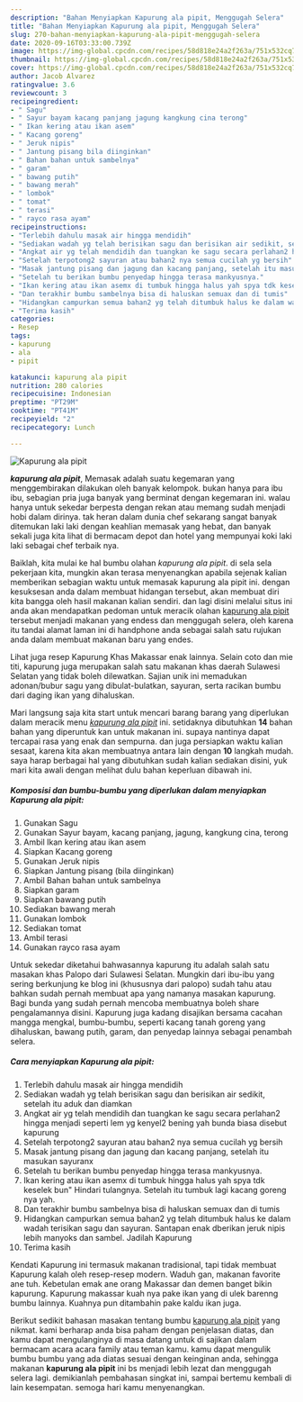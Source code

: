 ```yaml
---
description: "Bahan Menyiapkan Kapurung ala pipit, Menggugah Selera"
title: "Bahan Menyiapkan Kapurung ala pipit, Menggugah Selera"
slug: 270-bahan-menyiapkan-kapurung-ala-pipit-menggugah-selera
date: 2020-09-16T03:33:00.739Z
image: https://img-global.cpcdn.com/recipes/58d818e24a2f263a/751x532cq70/kapurung-ala-pipit-foto-resep-utama.jpg
thumbnail: https://img-global.cpcdn.com/recipes/58d818e24a2f263a/751x532cq70/kapurung-ala-pipit-foto-resep-utama.jpg
cover: https://img-global.cpcdn.com/recipes/58d818e24a2f263a/751x532cq70/kapurung-ala-pipit-foto-resep-utama.jpg
author: Jacob Alvarez
ratingvalue: 3.6
reviewcount: 3
recipeingredient:
- " Sagu"
- " Sayur bayam kacang panjang jagung kangkung cina terong"
- " Ikan kering atau ikan asem"
- " Kacang goreng"
- " Jeruk nipis"
- " Jantung pisang bila diinginkan"
- " Bahan bahan untuk sambelnya"
- " garam"
- " bawang putih"
- " bawang merah"
- " lombok"
- " tomat"
- " terasi"
- " rayco rasa ayam"
recipeinstructions:
- "Terlebih dahulu masak air hingga mendidih"
- "Sediakan wadah yg telah berisikan sagu dan berisikan air sedikit, setelah itu aduk dan diamkan"
- "Angkat air yg telah mendidih dan tuangkan ke sagu secara perlahan2 hingga menjadi seperti lem yg kenyel2 bening yah bunda biasa disebut kapurung"
- "Setelah terpotong2 sayuran atau bahan2 nya semua cucilah yg bersih"
- "Masak jantung pisang dan jagung dan kacang panjang, setelah itu masukan sayuranx"
- "Setelah tu berikan bumbu penyedap hingga terasa mankyusnya."
- "Ikan kering atau ikan asemx di tumbuk hingga halus yah spya tdk keselek bun&#34; Hindari tulangnya. Setelah itu tumbuk lagi kacang goreng nya yah."
- "Dan terakhir bumbu sambelnya bisa di haluskan semuax dan di tumis"
- "Hidangkan campurkan semua bahan2 yg telah ditumbuk halus ke dalam wadah terisikan sagu dan sayuran. Santapan enak dberikan jeruk nipis lebih manyoks dan sambel. Jadilah Kapurung"
- "Terima kasih"
categories:
- Resep
tags:
- kapurung
- ala
- pipit

katakunci: kapurung ala pipit 
nutrition: 280 calories
recipecuisine: Indonesian
preptime: "PT29M"
cooktime: "PT41M"
recipeyield: "2"
recipecategory: Lunch

---
```



![Kapurung ala pipit](https://img-global.cpcdn.com/recipes/58d818e24a2f263a/751x532cq70/kapurung-ala-pipit-foto-resep-utama.jpg)

<b><i>kapurung ala pipit</i></b>, Memasak adalah suatu kegemaran yang menggembirakan dilakukan oleh banyak kelompok. bukan hanya para ibu ibu, sebagian pria juga banyak yang berminat dengan kegemaran ini. walau hanya untuk sekedar berpesta dengan rekan atau memang sudah menjadi hobi dalam dirinya. tak heran dalam dunia chef sekarang sangat banyak ditemukan laki laki dengan keahlian memasak yang hebat, dan banyak sekali juga kita lihat di bermacam depot dan hotel yang mempunyai koki laki laki sebagai chef terbaik nya.

Baiklah, kita mulai ke hal bumbu olahan <i>kapurung ala pipit</i>. di sela sela pekerjaan kita, mungkin akan terasa menyenangkan apabila sejenak kalian memberikan sebagian waktu untuk memasak kapurung ala pipit ini. dengan kesuksesan anda dalam membuat hidangan tersebut, akan membuat diri kita bangga oleh hasil makanan kalian sendiri. dan lagi disini melalui situs ini anda akan mendapatkan pedoman untuk meracik olahan <u>kapurung ala pipit</u> tersebut menjadi makanan yang endess dan menggugah selera, oleh karena itu tandai alamat laman ini di handphone anda sebagai salah satu rujukan anda dalam membuat makanan baru yang endes.

Lihat juga resep Kapurung Khas Makassar enak lainnya. Selain coto dan mie titi, kapurung juga merupakan salah satu makanan khas daerah Sulawesi Selatan yang tidak boleh dilewatkan. Sajian unik ini memadukan adonan/bubur sagu yang dibulat-bulatkan, sayuran, serta racikan bumbu dari daging ikan yang dihaluskan.


Mari langsung saja kita start untuk mencari barang barang yang diperlukan dalam meracik menu <u><i>kapurung ala pipit</i></u> ini. setidaknya dibutuhkan <b>14</b> bahan bahan yang diperuntuk kan untuk makanan ini. supaya nantinya dapat tercapai rasa yang enak dan sempurna. dan juga persiapkan waktu kalian sesaat, karena kita akan membuatnya antara lain dengan <b>10</b> langkah mudah. saya harap berbagai hal yang dibutuhkan sudah kalian sediakan disini, yuk mari kita awali dengan melihat dulu bahan keperluan dibawah ini.

<!--inarticleads1-->

##### Komposisi dan bumbu-bumbu yang diperlukan dalam menyiapkan Kapurung ala pipit:

1. Gunakan  Sagu
1. Gunakan  Sayur bayam, kacang panjang, jagung, kangkung cina, terong
1. Ambil  Ikan kering atau ikan asem
1. Siapkan  Kacang goreng
1. Gunakan  Jeruk nipis
1. Siapkan  Jantung pisang (bila diinginkan)
1. Ambil  Bahan bahan untuk sambelnya
1. Siapkan  garam
1. Siapkan  bawang putih
1. Sediakan  bawang merah
1. Gunakan  lombok
1. Sediakan  tomat
1. Ambil  terasi
1. Gunakan  rayco rasa ayam


Untuk sekedar diketahui bahwasannya kapurung itu adalah salah satu masakan khas Palopo dari Sulawesi Selatan. Mungkin dari ibu-ibu yang sering berkunjung ke blog ini (khususnya dari palopo) sudah tahu atau bahkan sudah pernah membuat apa yang namanya masakan kapurung. Bagi bunda yang sudah pernah mencoba membuatnya boleh share pengalamannya disini. Kapurung juga kadang disajikan bersama cacahan mangga mengkal, bumbu-bumbu, seperti kacang tanah goreng yang dihaluskan, bawang putih, garam, dan penyedap lainnya sebagai penambah selera. 

<!--inarticleads2-->

##### Cara menyiapkan Kapurung ala pipit:

1. Terlebih dahulu masak air hingga mendidih
1. Sediakan wadah yg telah berisikan sagu dan berisikan air sedikit, setelah itu aduk dan diamkan
1. Angkat air yg telah mendidih dan tuangkan ke sagu secara perlahan2 hingga menjadi seperti lem yg kenyel2 bening yah bunda biasa disebut kapurung
1. Setelah terpotong2 sayuran atau bahan2 nya semua cucilah yg bersih
1. Masak jantung pisang dan jagung dan kacang panjang, setelah itu masukan sayuranx
1. Setelah tu berikan bumbu penyedap hingga terasa mankyusnya.
1. Ikan kering atau ikan asemx di tumbuk hingga halus yah spya tdk keselek bun&#34; Hindari tulangnya. Setelah itu tumbuk lagi kacang goreng nya yah.
1. Dan terakhir bumbu sambelnya bisa di haluskan semuax dan di tumis
1. Hidangkan campurkan semua bahan2 yg telah ditumbuk halus ke dalam wadah terisikan sagu dan sayuran. Santapan enak dberikan jeruk nipis lebih manyoks dan sambel. Jadilah Kapurung
1. Terima kasih


Kendati Kapurung ini termasuk makanan tradisional, tapi tidak membuat Kapurung kalah oleh resep-resep modern. Waduh gan, makanan favorite ane tuh. Kebetulan emak ane orang Makassar dan demen banget bikin kapurung. Kapurung makassar kuah nya pake ikan yang di ulek barenng bumbu lainnya. Kuahnya pun ditambahin pake kaldu ikan juga. 

Berikut sedikit bahasan masakan tentang bumbu <u>kapurung ala pipit</u> yang nikmat. kami berharap anda bisa paham dengan penjelasan diatas, dan kamu dapat mengulanginya di masa datang untuk di sajikan dalam bermacam acara acara family atau teman kamu. kamu dapat mengulik bumbu bumbu yang ada diatas sesuai dengan keinginan anda, sehingga makanan <b>kapurung ala pipit</b> ini bs menjadi lebih lezat dan menggugah selera lagi. demikianlah pembahasan singkat ini, sampai bertemu kembali di lain kesempatan. semoga hari kamu menyenangkan.
